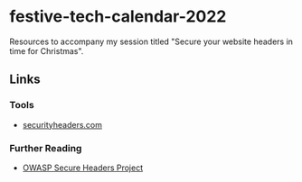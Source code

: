 # festive-tech-calendar-2022
Resources to accompany my session titled "Secure your website headers in time for Christmas".


## Links
### Tools
* [securityheaders.com](https://securityheaders.com)

### Further Reading
* [OWASP Secure Headers Project](https://owasp.org/www-project-secure-headers/)
